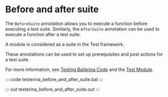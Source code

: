 # Before and after suite

The `BeforeSuite` annotation allows you to execute a function before executing a test suite.
Similarly, the `AfterSuite` annotation can be used to execute a function after a test suite.

A module is considered as a suite in the Test framework. 

These annotations can be used to set up prerequisites and post actions for a test suite.

For more information, see [Testing Ballerina Code](https://ballerina.io/learn/testing-ballerina-code/testing-quick-start/)
and the [Test Module](https://lib.ballerina.io/ballerina/test/latest/).

::: code testerina_before_and_after_suite.bal :::

::: out testerina_before_and_after_suite.out :::